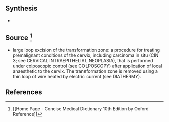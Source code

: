 ## Synthesis
- 
## Source [^1]
- large loop excision of the transformation zone: a procedure for treating premalignant conditions of the cervix, including carcinoma in situ (CIN 3; see CERVICAL INTRAEPITHELIAL NEOPLASIA), that is performed under colposcopic control (see COLPOSCOPY) after application of local anaesthetic to the cervix. The transformation zone is removed using a thin loop of wire heated by electric current (see DIATHERMY).
## References

[^1]: [[Home Page - Concise Medical Dictionary 10th Edition by Oxford Reference]]